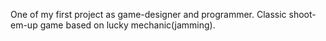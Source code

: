 One of my first project as game-designer and programmer. Classic shoot-em-up game based on lucky mechanic(jamming).
